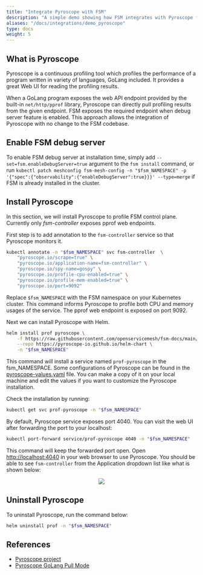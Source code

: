 ```yaml
---
title: "Integrate Pyroscope with FSM"
description: "A simple demo showing how FSM integrates with Pyroscope for continuous profiling"
aliases: "/docs/integrations/demo_pyroscope"
type: docs
weight: 5
---
```


## What is Pyroscope

Pyroscope is a continuous profiling tool which profiles the performance of a program written in variety of languages, GoLang included. It provides a great Web UI for reading the profiling results.

When a GoLang program exposes the web API endpoint provided by the built-in `net/http/pprof` library, Pyroscope can directly pull profiling results from the given endpoint. FSM exposes the required endpoint when debug server feature is enabled. This approach allows the integration of Pyroscope with no change to the FSM codebase.

## Enable FSM debug server

To enable FSM debug server at installation time, simply add `--set=fsm.enableDebugServer=true` argument to the `fsm install` command, or run `kubectl patch meshconfig fsm-mesh-config -n "$fsm_NAMESPACE" -p '{"spec":{"observability":{"enableDebugServer":true}}}' --type=merge` if FSM is already installed in the cluster.

## Install Pyroscope

In this section, we will install Pyroscope to profile FSM control plane. Currently only *fsm-controller* exposes pprof web endpoints.

First step is to add annotation to the `fsm-controller` service so that Pyroscope monitors it.

```bash
kubectl annotate -n "$fsm_NAMESPACE" svc fsm-controller  \
    "pyroscope.io/scrape=true" \
    "pyroscope.io/application-name=fsm-controller" \
    "pyroscope.io/spy-name=gospy" \
    "pyroscope.io/profile-cpu-enabled=true" \
    "pyroscope.io/profile-mem-enabled=true" \
    "pyroscope.io/port=9092"
```

Replace `$fsm_NAMESPACE` with the FSM namespace on your Kubernetes cluster. This command informs Pyroscope to profile both CPU and memory usages of the service. The pprof web endpoint is exposed on port 9092.

Next we can install Pyroscope with Helm.

```bash
helm install prof pyroscope \
    -f https://raw.githubusercontent.com/openservicemesh/fsm-docs/main/manifests/integrations/pyroscope-values.yaml \
    --repo https://pyroscope-io.github.io/helm-chart \
    -n "$fsm_NAMESPACE"
```

This command will install a service named `prof-pyroscope` in the fsm_NAMESPACE. Some configurations of Pyroscope can be found in the [pyroscope-values.yaml](https://raw.githubusercontent.com/openservicemesh/fsm-docs/main/manifests/integrations/pyroscope-values.yaml) file. You can make a copy of it on your local machine and edit the values if you want to customize the Pyroscope installation.

Check the installation by running:

```bash
kubectl get svc prof-pyroscope -n "$fsm_NAMESPACE"
```

By default, Pyroscope service exposes port 4040. You can visit the web UI after forwarding the port to your localhost:

```bash
kubectl port-forward service/prof-pyroscope 4040 -n "$fsm_NAMESPACE"
```

This command will keep the forwarded port open. Open [http://localhost:4040](http://localhost:4040) in your web browser to use Pyroscope. You should be able to see `fsm-controller` from the Application dropdown list like what is shown below:

<p align="center">
  <img src="/images/pyroscope-install.png" />
</p>

## Uninstall Pyroscope

To uninstall Pyroscope, run the command below:

```bash
helm uninstall prof -n "$fsm_NAMESPACE"
```

## References

* <a href="https://pyroscope.io/">Pyroscope project</a>
* <a href="https://pyroscope.io/docs/golang-pull-mode/">Pyroscope GoLang Pull Mode</a>

